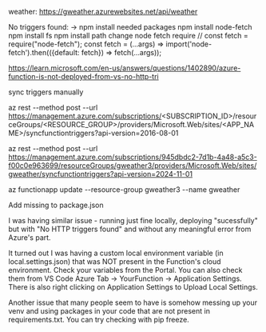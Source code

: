 weather: https://gweather.azurewebsites.net/api/weather


No triggers found:
-> npm install needed packages
npm install node-fetch
npm install fs
npm install path
change node fetch require
// const fetch = require("node-fetch");
const fetch = (...args) => import('node-fetch').then(({default: fetch}) => fetch(...args));

https://learn.microsoft.com/en-us/answers/questions/1402890/azure-function-is-not-deployed-from-vs-no-http-tri



sync triggers manually


az rest --method post --url https://management.azure.com/subscriptions/<SUBSCRIPTION_ID>/resourceGroups/<RESOURCE_GROUP>/providers/Microsoft.Web/sites/<APP_NAME>/syncfunctiontriggers?api-version=2016-08-01

az rest --method post --url https://management.azure.com/subscriptions/945dbdc2-7d1b-4a48-a5c3-f00c0e963699/resourceGroups/gweather3/providers/Microsoft.Web/sites/gweather/syncfunctiontriggers?api-version=2024-11-01


az functionapp update --resource-group gweather3 --name gweather

Add missing to package.json




I was having similar issue - running just fine locally, deploying "sucessfully" but with "No HTTP triggers found" and without any meaningful error from Azure's part.

It turned out I was having a custom local environment variable (in local.settings.json) that was NOT present in the Function's cloud environment. Check your variables from the Portal. You can also check them from VS Code Azure Tab -> YourFunction -> Application Settings. There is also right clicking on Application Settings to Upload Local Settings.

Another issue that many people seem to have is somehow messing up your venv and using packages in your code that are not present in requirements.txt. You can try checking with pip freeze.
